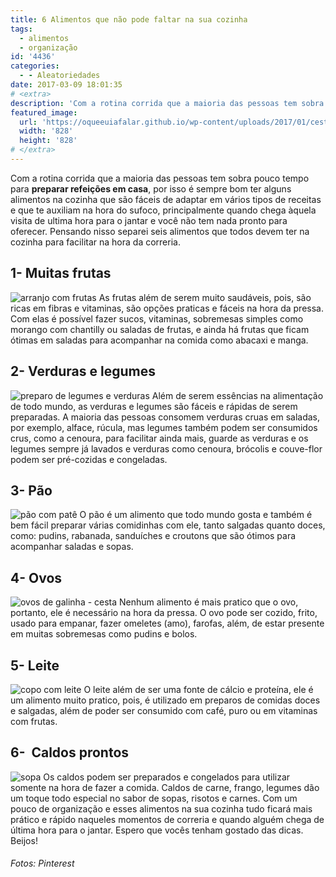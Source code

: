 ```yaml
---
title: 6 Alimentos que não pode faltar na sua cozinha
tags:
  - alimentos
  - organização
id: '4436'
categories:
  - - Aleatoriedades
date: 2017-03-09 18:01:35
# <extra>
description: 'Com a rotina corrida que a maioria das pessoas tem sobra pouco tempo para preparar refeições em casa, por isso é sempre bom ter alguns alimentos na cozinha que são fáceis de adaptar em vários tipos de receitas e que te auxiliam na hora do sufoco, principalmente quando chega àquela visita de ultima hora para o jantar e você não tem nada pronto para oferecer. Pensando nisso separei seis alimentos que todos devem ter na cozinha para facilitar na hora da correria. 1- Muitas frutas As frutas além de serem muito saudáveis, pois, são ricas em fibras e vitaminas, são opções praticas e fáceis na hora da pressa. Com elas é possível fazer sucos, vitaminas, sobremesas simples como morango com chantilly ou saladas de frutas, e ainda há frutas que ficam ótimas em saladas para acompanhar na comida como abacaxi &hellip;'
featured_image: 
  url: 'https://oqueeuiafalar.github.io/wp-content/uploads/2017/01/cesta-de-ovos.jpg'
  width: '828'
  height: '828'
# </extra>
---
```


Com a rotina corrida que a maioria das pessoas tem sobra pouco tempo para **preparar refeições em casa**, por isso é sempre bom ter alguns alimentos na cozinha que são fáceis de adaptar em vários tipos de receitas e que te auxiliam na hora do sufoco, principalmente quando chega àquela visita de ultima hora para o jantar e você não tem nada pronto para oferecer. Pensando nisso separei seis alimentos que todos devem ter na cozinha para facilitar na hora da correria.

## 1- Muitas frutas

![arranjo com frutas](/wp-content/uploads/2017/01/muitas-frutas-fruteira.jpg) As frutas além de serem muito saudáveis, pois, são ricas em fibras e vitaminas, são opções praticas e fáceis na hora da pressa. Com elas é possível fazer sucos, vitaminas, sobremesas simples como morango com chantilly ou saladas de frutas, e ainda há frutas que ficam ótimas em saladas para acompanhar na comida como abacaxi e manga.

## 2- Verduras e legumes

![preparo de legumes e verduras](/wp-content/uploads/2017/01/verduras-e-legumes.jpg) Além de serem essências na alimentação de todo mundo, as verduras e legumes são fáceis e rápidas de serem preparadas. A maioria das pessoas consomem verduras cruas em saladas, por exemplo, alface, rúcula, mas legumes também podem ser consumidos crus, como a cenoura, para facilitar ainda mais, guarde as verduras e os legumes sempre já lavados e verduras como cenoura, brócolis e couve-flor podem ser pré-cozidas e congeladas.

## 3- Pão

![pão com patê ](/wp-content/uploads/2017/01/Pão.jpg) O pão é um alimento que todo mundo gosta e também é bem fácil preparar várias comidinhas com ele, tanto salgadas quanto doces, como: pudins, rabanada, sanduíches e croutons que são ótimos para acompanhar saladas e sopas.

## 4- Ovos

![ovos de galinha - cesta](/wp-content/uploads/2017/01/cesta-de-ovos.jpg) Nenhum alimento é mais pratico que o ovo, portanto, ele é necessário na hora da pressa. O ovo pode ser cozido, frito, usado para empanar, fazer omeletes (amo), farofas, além, de estar presente em muitas sobremesas como pudins e bolos.

## 5- Leite

![copo com leite](/wp-content/uploads/2017/01/jarra-de-leite.jpg) O leite além de ser uma fonte de cálcio e proteína, ele é um alimento muito pratico, pois, é utilizado em preparos de comidas doces e salgadas, além de poder ser consumido com café, puro ou em vitaminas com frutas.

## 6-  Caldos prontos

![sopa](/wp-content/uploads/2017/01/caldo-de-legumes.jpg) Os caldos podem ser preparados e congelados para utilizar somente na hora de fazer a comida. Caldos de carne, frango, legumes dão um toque todo especial no sabor de sopas, risotos e carnes. Com um pouco de organização e esses alimentos na sua cozinha tudo ficará mais prático e rápido naqueles momentos de correria e quando alguém chega de última hora para o jantar. Espero que vocês tenham gostado das dicas. Beijos!

###### Fotos: Pinterest
